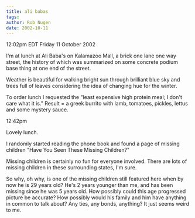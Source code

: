 ```yaml
---
title: ali babas
tags: 
author: Rob Nugen
date: 2002-10-11
---
```


<p class=date>12:02pm EDT Friday 11 October 2002</p>

<p>I'm at lunch at Ali Baba's on Kalamazoo Mall, a brick one lane one
way street, the history of which was summarized on some concrete
podium base thing at one end of the street.</p>

<p>Weather is beautiful for walking bright sun through brilliant blue
sky and trees full of leaves considering the idea of changing hue for
the winter.</p>

<p>To order lunch I requested the "least expensive high protein meal;
I don't care what it is."  Result = a greek burrito with lamb,
tomatoes, pickles, lettus and some mystery sauce.</p>

<p class=date>12:42pm</p>

<p>Lovely lunch.</p>

<p>I randomly started reading the phone book and found a page of
missing children "Have You Seen These Missing Children?"</p>

<p>Missing children is certainly no fun for everyone involved.  There
are lots of missing children in these surrounding states, I'm sure.</p>

<p>So why, oh why, is one of the missing children still featured here
when by now he is 29 years old?  He's 2 years younger than me, and has
been missing since he was 5 years old.  How possibly could this age
progressed picture be accurate?  How possibly would his family and him
have anything in common to talk about?  Any ties, any bonds, anything?
It just seems weird to me.</p>


